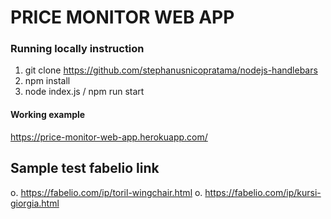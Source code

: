 # PRICE MONITOR WEB APP
### Running locally instruction
1. git clone https://github.com/stephanusnicopratama/nodejs-handlebars
1. npm install
1. node index.js / npm run start

#### Working example
https://price-monitor-web-app.herokuapp.com/

## Sample test fabelio link
o. https://fabelio.com/ip/toril-wingchair.html
o. https://fabelio.com/ip/kursi-giorgia.html
